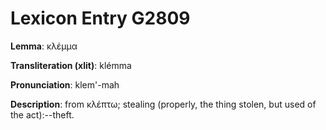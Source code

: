 # Lexicon Entry G2809

**Lemma**: κλέμμα

**Transliteration (xlit)**: klémma

**Pronunciation**: klem'-mah

**Description**:
from κλέπτω; stealing (properly, the thing stolen, but used of the act):--theft.
